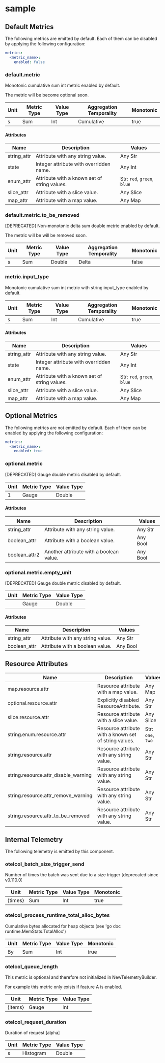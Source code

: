 [comment]: <> (Code generated by mdatagen. DO NOT EDIT.)

# sample

## Default Metrics

The following metrics are emitted by default. Each of them can be disabled by applying the following configuration:

```yaml
metrics:
  <metric_name>:
    enabled: false
```

### default.metric

Monotonic cumulative sum int metric enabled by default.

The metric will be become optional soon.

| Unit | Metric Type | Value Type | Aggregation Temporality | Monotonic |
| ---- | ----------- | ---------- | ----------------------- | --------- |
| s | Sum | Int | Cumulative | true |

#### Attributes

| Name | Description | Values |
| ---- | ----------- | ------ |
| string_attr | Attribute with any string value. | Any Str |
| state | Integer attribute with overridden name. | Any Int |
| enum_attr | Attribute with a known set of string values. | Str: ``red``, ``green``, ``blue`` |
| slice_attr | Attribute with a slice value. | Any Slice |
| map_attr | Attribute with a map value. | Any Map |

### default.metric.to_be_removed

[DEPRECATED] Non-monotonic delta sum double metric enabled by default.

The metric will be will be removed soon.

| Unit | Metric Type | Value Type | Aggregation Temporality | Monotonic |
| ---- | ----------- | ---------- | ----------------------- | --------- |
| s | Sum | Double | Delta | false |

### metric.input_type

Monotonic cumulative sum int metric with string input_type enabled by default.

| Unit | Metric Type | Value Type | Aggregation Temporality | Monotonic |
| ---- | ----------- | ---------- | ----------------------- | --------- |
| s | Sum | Int | Cumulative | true |

#### Attributes

| Name | Description | Values |
| ---- | ----------- | ------ |
| string_attr | Attribute with any string value. | Any Str |
| state | Integer attribute with overridden name. | Any Int |
| enum_attr | Attribute with a known set of string values. | Str: ``red``, ``green``, ``blue`` |
| slice_attr | Attribute with a slice value. | Any Slice |
| map_attr | Attribute with a map value. | Any Map |

## Optional Metrics

The following metrics are not emitted by default. Each of them can be enabled by applying the following configuration:

```yaml
metrics:
  <metric_name>:
    enabled: true
```

### optional.metric

[DEPRECATED] Gauge double metric disabled by default.

| Unit | Metric Type | Value Type |
| ---- | ----------- | ---------- |
| 1 | Gauge | Double |

#### Attributes

| Name | Description | Values |
| ---- | ----------- | ------ |
| string_attr | Attribute with any string value. | Any Str |
| boolean_attr | Attribute with a boolean value. | Any Bool |
| boolean_attr2 | Another attribute with a boolean value. | Any Bool |

### optional.metric.empty_unit

[DEPRECATED] Gauge double metric disabled by default.

| Unit | Metric Type | Value Type |
| ---- | ----------- | ---------- |
|  | Gauge | Double |

#### Attributes

| Name | Description | Values |
| ---- | ----------- | ------ |
| string_attr | Attribute with any string value. | Any Str |
| boolean_attr | Attribute with a boolean value. | Any Bool |

## Resource Attributes

| Name | Description | Values | Enabled |
| ---- | ----------- | ------ | ------- |
| map.resource.attr | Resource attribute with a map value. | Any Map | true |
| optional.resource.attr | Explicitly disabled ResourceAttribute. | Any Str | false |
| slice.resource.attr | Resource attribute with a slice value. | Any Slice | true |
| string.enum.resource.attr | Resource attribute with a known set of string values. | Str: ``one``, ``two`` | true |
| string.resource.attr | Resource attribute with any string value. | Any Str | true |
| string.resource.attr_disable_warning | Resource attribute with any string value. | Any Str | true |
| string.resource.attr_remove_warning | Resource attribute with any string value. | Any Str | false |
| string.resource.attr_to_be_removed | Resource attribute with any string value. | Any Str | true |

## Internal Telemetry

The following telemetry is emitted by this component.

### otelcol_batch_size_trigger_send

Number of times the batch was sent due to a size trigger [deprecated since v0.110.0]

| Unit | Metric Type | Value Type | Monotonic |
| ---- | ----------- | ---------- | --------- |
| {times} | Sum | Int | true |

### otelcol_process_runtime_total_alloc_bytes

Cumulative bytes allocated for heap objects (see 'go doc runtime.MemStats.TotalAlloc')

| Unit | Metric Type | Value Type | Monotonic |
| ---- | ----------- | ---------- | --------- |
| By | Sum | Int | true |

### otelcol_queue_length

This metric is optional and therefore not initialized in NewTelemetryBuilder.

For example this metric only exists if feature A is enabled.

| Unit | Metric Type | Value Type |
| ---- | ----------- | ---------- |
| {items} | Gauge | Int |

### otelcol_request_duration

Duration of request [alpha]

| Unit | Metric Type | Value Type |
| ---- | ----------- | ---------- |
| s | Histogram | Double |
